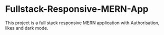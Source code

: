 # Fullstack-Responsive-MERN-App

This project is a full stack responsive MERN application with Authorisation, likes and dark mode.
